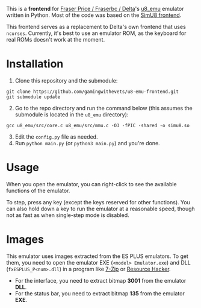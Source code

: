This is a **frontend** for [Fraser Price / Fraserbc / Delta](https://github.com/Fraserbc)'s [u8_emu](https://github.com/Fraserbc/u8_emu) emulator written in Python. 
Most of the code was based on the [SimU8 frontend](https://github.com/gamingwithevets/simu8-frontend).

This frontend serves as a replacement to Delta's own frontend that uses `ncurses`. Currently, it's best to use an emulator ROM, as the keyboard for real ROMs doesn't work at the moment.

# Installation
1. Clone this repository and the submodule:
```
git clone https://github.com/gamingwithevets/u8-emu-frontend.git
git submodule update
```
2. Go to the repo directory and run the command below (this assumes the submodule is located in the `u8_emu` directory):
```
gcc u8_emu/src/core.c u8_emu/src/mmu.c -O3 -fPIC -shared -o simu8.so
```
3. Edit the `config.py` file as needed.
4. Run `python main.py` (or `python3 main.py`) and you're done.

# Usage
When you open the emulator, you can right-click to see the available functions of the emulator.

To step, press any key (except the keys reserved for other functions). You can also hold down a key to run the emulator at a reasonable speed, though not as fast as when single-step mode is disabled.

# Images
This emulator uses images extracted from the ES PLUS emulators. To get them, you need to open the emulator EXE (`<model> Emulator.exe`) and DLL (`fxESPLUS_P<num>.dll`) in a program like [7-Zip](https://7-zip.org) or [Resource Hacker](http://angusj.com/resourcehacker).
- For the interface, you need to extract bitmap **3001** from the emulator **DLL**.
- For the status bar, you need to extract bitmap **135** from the emulator **EXE**.
